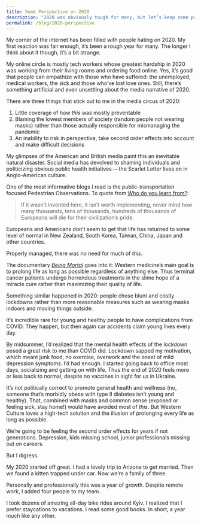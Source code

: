 ```yaml
---
title: Some Perspective on 2020
description: "2020 was obviously tough for many, but let’s keep some perspective"
permalink: /blog/2020-perspective
---
```


My corner of the internet has been filled with people hating on 2020. My first reaction was fair enough, it’s been a rough year for many. The longer I think about it though, it’s a bit strange.

My online circle is mostly tech workers whose greatest hardship in 2020 was working from their living rooms and ordering food online. Yes, it’s good that people can empathize with those who have suffered: the unemployed, medical workers, the sick and those who’ve lost love ones. Still, there’s something artificial and even unsettling about the media narrative of 2020.

There are three things that stick out to me in the media circus of 2020: 
1. Little coverage of how *this* was mostly preventable
2. Blaming the lowest members of society (random people not wearing masks) rather than those actually responsible for mismanaging the pandemic
3. An inability to risk in perspective, take second order effects into account and make difficult decisions 

My glimpses of the American and British media paint this an inevitable natural disaster. Social media has devolved to shaming individuals and politicizing obvious public health initiatives&thinsp;—&thinsp;the Scarlet Letter lives on in Anglo-American culture. 

One of the most informative blogs I read is the public-transportation focused Pedestrian Observations. To quote from [Who do you learn from?](https://pedestrianobservations.com/2020/03/16/who-do-you-learn-from/):

>  If it wasn’t invented here, it isn’t worth implementing, never mind how many thousands, tens of thousands, hundreds of thousands of Europeans will die for their civilization’s pride.

Europeans and Americans don’t seem to get that life has returned to some level of normal in New Zealand, South Korea, Taiwan, China, Japan and other countries. 

Properly managed, there was no need for much of *this*.

The documentary [*Being Mortal*](https://www.youtube.com/watch?v=lQhI3Jb7vMg) goes into it: Western medicine’s main goal is to prolong life as long as possible regardless of anything else. Thus terminal cancer patients undergo horrendous treatments in the slime hope of a miracle cure rather than maximizing their quality of life.

Something similar happened in 2020: people chose blunt and costly lockdowns rather than more reasonable measures such as wearing masks indoors and moving things outside. 

It’s incredible rare for young and healthy people to have complications from COVID. They happen, but then again car accidents claim young lives every day. 

By midsummer, I’d realized that the mental health effects of the lockdown posed a great risk to me than COVID did. Lockdown sapped my motivation, which meant junk food, no exercise, overwork and the onset of mild depression symptoms. I’d had enough. I started going back to office most days, socializing and getting on with life. Thus the end of 2020 feels more or less back to normal, despite no vaccines in sight for us in Ukraine. 

It’s not politically correct to promote general health and wellness (no, someone that’s morbidly obese with type II diabetes isn’t young and healthy). That, combined with masks and common sense (exposed or feeling sick, stay home!) would have avoided most of *this*. But Western Culture loves a high-tech solution and the illusion of prolonging every life as long as possible. 

We’re going to be feeling the second order effects for years if not generations. Depression, kids missing school, junior professionals missing out on careers. 

But I digress.  

My 2020 started off great. I had a lovely trip to Arizona to get married. Then we found a kitten trapped under car. Now we’re a family of three.

Personally and professionally this was a year of growth. Despite remote work, I added four people to my team. 

I took dozens of amazing all-day bike rides around Kyiv. I realized that I prefer staycations to vacations. I read some good books. In short, a year much like any other. 





 

 

